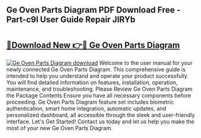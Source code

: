 ## Ge Oven Parts Diagram PDF Download Free - Part-c9l User Guide Repair JIRYb

# <h2><a href="http://dfn1y7r.blite.top/?on=Ge+Oven+Parts+Diagram">🔗Download New 👉🔴 Ge Oven Parts Diagram</a></h2>

[![Ge Oven Parts Diagram download](https://i.imgur.com/lujVjoI.png)](http://dfn1y7r.blite.top/?on=Ge+Oven+Parts+Diagram)
Welcome to the user manual for your newly connected Ge Oven Parts Diagram. This comprehensive guide is intended to help you understand and operate your product successfully. You will find detailed information on features, installation, operation, maintenance, and troubleshooting. Please Review Ge Oven Parts Diagram the Package Contents Ensure you have all necessary components before proceeding. Ge Oven Parts Diagram feature set includes biometric authentication, smart home integration, automatic updates, and personalized dashboard, all accessible through the sleek and user-friendly interface. Let's Get Started! Contact us today and let us help you make the most of your new Ge Oven Parts Diagram.
